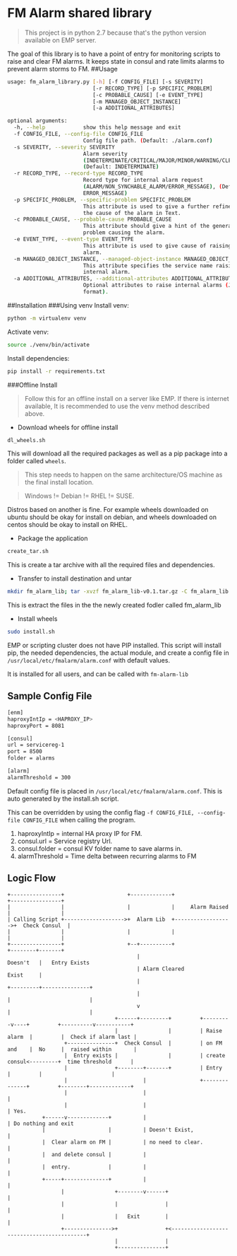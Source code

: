# FM Alarm shared library

> This project is in python 2.7 because that's the python version available on EMP server.  

The goal of this library is to have a point of entry for monitoring scripts to raise and clear FM alarms. It keeps state in consul and rate limits alarms to prevent alarm storms to FM. 
##Usage
```bash
usage: fm_alarm_library.py [-h] [-f CONFIG_FILE] [-s SEVERITY]
                           [-r RECORD_TYPE] [-p SPECIFIC_PROBLEM]
                           [-c PROBABLE_CAUSE] [-e EVENT_TYPE]
                           [-m MANAGED_OBJECT_INSTANCE]
                           [-a ADDITIONAL_ATTRIBUTES]

optional arguments:
  -h, --help            show this help message and exit
  -f CONFIG_FILE, --config-file CONFIG_FILE
                        Config file path. (Default: ./alarm.conf)
  -s SEVERITY, --severity SEVERITY
                        Alarm severity
                        (INDETERMINATE/CRITICAL/MAJOR/MINOR/WARNING/CLEARED),
                        (Default: INDETERMINATE)
  -r RECORD_TYPE, --record-type RECORD_TYPE
                        Record type for internal alarm request
                        (ALARM/NON_SYNCHABLE_ALARM/ERROR_MESSAGE), (Default:
                        ERROR_MESSAGE)
  -p SPECIFIC_PROBLEM, --specific-problem SPECIFIC_PROBLEM
                        This attribute is used to give a further refinement to
                        the cause of the alarm in Text.
  -c PROBABLE_CAUSE, --probable-cause PROBABLE_CAUSE
                        This attribute should give a hint of the general
                        problem causing the alarm.
  -e EVENT_TYPE, --event-type EVENT_TYPE
                        This attribute is used to give cause of raising an
                        alarm.
  -m MANAGED_OBJECT_INSTANCE, --managed-object-instance MANAGED_OBJECT_INSTANCE
                        This attribute specifies the service name raising
                        internal alarm.
  -a ADDITIONAL_ATTRIBUTES, --additional-attributes ADDITIONAL_ATTRIBUTES
                        Optional attributes to raise internal alarms (JSON
                        format).
```

##Installation
###Using venv
Install venv:
```bash
python -m virtualenv venv
```
Activate venv:
```bash
source ./venv/bin/activate
```
Install dependencies:
```bash
pip install -r requirements.txt
```
###Offline Install
>Follow this for an offline install on a server like EMP. If there is internet available, It is recommended to use the venv method described above.

* Download wheels for offline install
```bash
dl_wheels.sh
```
This will download all the required packages as well as a pip package into a folder called `wheels`. 
>This step needs to happen on the same architecture/OS machine as the final install location.

>Windows != Debian != RHEL != SUSE. 
>
Distros based on another is fine. For example wheels downloaded on ubuntu should be okay for install on debian, and wheels downloaded on centos should be okay to install on RHEL.

* Package the application
```bash
create_tar.sh
```
This is create a tar archive with all the required files and dependencies.
* Transfer to install destination and untar
```bash
mkdir fm_alarm_lib; tar -xvzf fm_alarm_lib-v0.1.tar.gz -C fm_alarm_lib
```  
This is extract the files in the the newly created fodler called fm_alarm_lib
* Install wheels
```bash
sudo install.sh
```
EMP or scripting cluster does not have PIP installed. This script will install pip, the needed dependencies, the actual module, and create a config file in `/usr/local/etc/fmalarm/alarm.conf` with default values. 

It is installed for all users, and can be called with `fm-alarm-lib`

## Sample Config File
```bash
[enm]
haproxyIntIp = <HAPROXY_IP>
haproxyPort = 8081

[consul]
url = servicereg-1
port = 8500
folder = alarms

[alarm]
alarmThreshold = 300
```
Default config file is placed in `/usr/local/etc/fmalarm/alarm.conf`. This is auto generated by the install.sh script. 

This can be overridden by using the config flag  `-f CONFIG_FILE, --config-file CONFIG_FILE` when calling the program.

1. haproxyIntIp = internal HA proxy IP for FM.
2. consul.url = Service registry Url.
3. consul.folder = consul KV folder name to save alarms in.
4. alarmThreshold = Time delta between recurring alarms to FM
## Logic Flow
```
+----------------+                    +-------------+                   +----------------+
|                |                    |             |     Alarm Raised  |                |
| Calling Script +------------------->+  Alarm Lib  +------------------>+  Check Consul  |
|                |                    |             |                   |                |
+----------------+                    +--+----------+                   +--------+-------+
                                         |                             Doesn't   |   Entry Exists
                                         | Alarm Cleared               Exist     |
                                         |                             +---------+---------------+
                                         |                             |                         |
                                         v                             |                         |
                                  +------+---------+         +---------v----+         +----------v-----------+
                                  |                |         | Raise alarm  |         |  Check if alarm last |
                  +---------------+  Check Consul  |         | on FM and    |  No     |  raised within       |
                  |  Entry exists |                |         | create consul<---------+  time threshold      |
                  |               +--------+-------+         | Entry        |         |                      |
                  |                        |                 +--------------+         +--------+-------------+
                  |                        |                                                   |
                  |                        |                                                   | Yes.
           +------v-------------+          |                                                   | Do nothing and exit
           |                    |          | Doesn't Exist,                                    |
           |  Clear alarm on FM |          | no need to clear.                                 |
           |  and delete consul |          |                                                   |
           |  entry.            |          |                                                   |
           +-----+--------------+          |                                                   |
                 |                +--------v------+                                            |
                 |                |               |                                            |
                 |                |   Exit        |                                            |
                 +--------------->+               +<-------------------------------------------+
                                  |               |
                                  +---------------+

```
